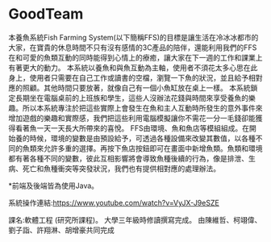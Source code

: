 # GoodTeam


本養魚系統Fish Farming System(以下簡稱FFS)的目標是讓生活在冷冰冰都市的大家，在寶貴的休息時間不只有沒有感情的3C產品的陪伴，還能利用我們的FFS在和可愛的魚類互動的同時能得到心情上的療癒，讓大家在下一週的工作和課業上有著更大的動力。
本系統以養魚和與魚互動為主軸，使用者不須花太多心思在此身上，使用者只需要在自己工作或讀書的空檔，瀏覽一下魚的狀況，並且給予相對應的照顧。其他時間只要放著，就像自己有一個小魚缸放在桌上一樣。
本系統鎖定長期坐在電腦桌前的上班族和學生，這些人沒辦法花錢與時間來享受養魚的樂趣。所以本系統專注於把這些實際上會發生在魚和主人互動時所發生的意外事件來增加遊戲的樂趣和實際感，我們把這些利用電腦模擬讓你不需花一分一毛錢卻能獲得看著魚一天一天長大所帶來的喜悅。
FFS由環境、魚和魚店等模組組成。在開始養的時候，環境的變數是由預設給予，可透過各種設備來改變其數值，以各種不同的魚類來允許多重的選擇。再按下魚店按鈕即可在畫面中新增魚類。魚類和環境都有著各種不同的變數，彼此互相影響將會導致魚種後續的行為，像是排泄、生病、死亡和魚種衝突等突發狀況，我們也有提供相對應的處理辦法。

*前端及後端皆為使用Java。

系統操作連結:https://www.youtube.com/watch?v=VyJX-J9eSZE


課名:軟體工程 (研究所課程)。
大學三年級時修讀撰寫完成。
由陳維哲、柯翊偉、劉子詣、許翔淋、胡增豪共同完成
